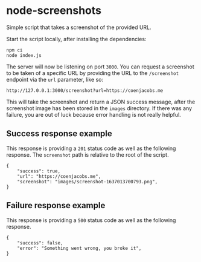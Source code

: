 # node-screenshots
Simple script that takes a screenshot of the provided URL.

Start the script locally, after installing the dependencies:

```
npm ci
node index.js
```

The server will now be listening on port `3000`. You can request a screenshot to be taken of a specific URL by providing the URL to the `/screenshot` endpoint via the `url` parameter, like so:

```
http://127.0.0.1:3000/screenshot?url=https://coenjacobs.me
```

This will take the screenshot and return a JSON success message, after the screenshot image has been stored in the `images` directory. If there was any failure, you are out of luck because error handling is not really helpful.

## Success response example
This response is providing a `201` status code as well as the following response. The `screenshot` path is relative to the root of the script.

```
{
    "success": true,
    "url": "https://coenjacobs.me",
    "screenshot": "images/screenshot-1637013700793.png",
}
```

## Failure response example
This response is providing a `500` status code as well as the following response.

```
{
    "success": false,
    "error": "Something went wrong, you broke it",
}
```
